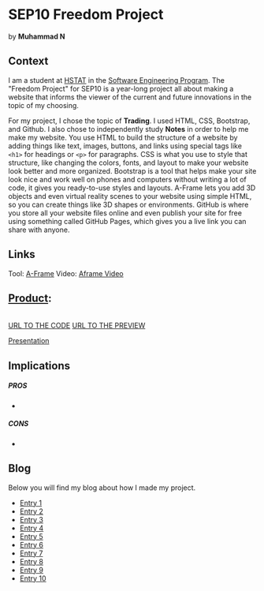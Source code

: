 # SEP10 Freedom Project
by **Muhammad N**

## Context
I am a student at [HSTAT](https://www.hstat.org/) in the [Software Engineering Program](https://hstatsep.github.io/). The "Freedom Project" for SEP10 is a year-long project all about making a website that informs the viewer of the current and future innovations in the topic of my choosing.

For my project, I chose the topic of **Trading**. 
I used HTML, CSS, Bootstrap, and Github. I also chose to independently study **Notes** in order to help me make my website.
You use HTML to build the structure of a website by adding things like text, images, buttons, and links using special tags like ```<h1>``` for headings or ```<p>``` for paragraphs. CSS is what you use to style that structure, like changing the colors, fonts, and layout to make your website look better and more organized. Bootstrap is a tool that helps make your site look nice and work well on phones and computers without writing a lot of code, it gives you ready-to-use styles and layouts. A-Frame lets you add 3D objects and even virtual reality scenes to your website using simple HTML, so you can create things like 3D shapes or environments. GitHub is where you store all your website files online and even publish your site for free using something called GitHub Pages, which gives you a live link you can share with anyone.

## Links
Tool: <a href="https://aframe.io/">A-Frame</a>
Video: <a href="https://www.youtube.com/watch?v=v6mpIq-OcRs&pp=ygUOQWZyYW1lIHRyYWRpbmc%3D">Aframe Video</a></h2>

## [Product]():
<br>
<a href="https://github.com/muhammadn8449/sep10-freedom-project">URL TO THE CODE</a>
<a href="https://muhammadn8449.github.io/sep10-freedom-project/">URL TO THE PREVIEW</a>

[Presentation]()

## Implications
##### PROS
* 
##### CONS
* 


## Blog
Below you will find my blog about how I made my project.

* [Entry 1](blog/entry01.md)
* [Entry 2](blog/entry02.md)
* [Entry 3](blog/entry03.md)
* [Entry 4](blog/entry04.md)
* [Entry 5](blog/entry05.md)
* [Entry 6](blog/entry06.md)
* [Entry 7](blog/entry07.md)
* [Entry 8](blog/entry08.md)
* [Entry 9](blog/entry09.md)
* [Entry 10](blog/entry10.md)
